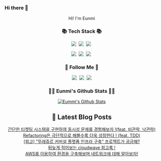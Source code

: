 ### Hi there 👋

<p align="center">Hi! I'm Eunmi</p>

<h3 align="center">📚 Tech Stack 📚</h3>
<p align="center">
  <img src="https://img.shields.io/badge/Java-007396?style=flat-square&logo=Java&logoColor=white"/></a>&nbsp 
  <img src="https://img.shields.io/badge/Mysql-E6B91E?style=flat-square&logo=MySql&logoColor=white"/></a>&nbsp 
  <img src="https://img.shields.io/badge/Spring%20Boot-6DB33F?style=flat-square&logo=Spring%20Boot&logoColor=white"/></a>&nbsp 
</p>
<p align="center">
  <img src="https://img.shields.io/badge/Docker-2496ED?style=flat-square&logo=Docker&logoColor=white"/></a>&nbsp 
  <img src="https://img.shields.io/badge/Kubernetes-326CE5?style=flat-square&logo=Kubernetes&logoColor=white"/></a>&nbsp 
  <img src="https://img.shields.io/badge/Amazon%20AWS-232F3E?style=flat-square&logo=Amazon%20AWS&logoColor=white"/></a>&nbsp 
</p>

<h3 align="center">🌈 Follow Me 🌈</h3>
<p align="center">
  <a href="https://wldmsal.tistory.com/"><img src="https://img.shields.io/badge/Tistory-000000?style=flat-square&logo=Tistory&logoColor=white&link=https://wldmsal.tistory.com/"/></a>&nbsp
  <a href="https://www.instagram.com/wldmsal_/"><img src="https://img.shields.io/badge/Instagram-E4405F?style=flat-square&logo=Instagram&logoColor=white&link=https://www.instagram.com/wldmsal_/"/></a>&nbsp
  <a href="mailto:jum0624@naver.com"><img src="https://img.shields.io/badge/Gmail-d14836?style=flat-square&logo=Gmail&logoColor=white&link=jum0624@naver.com"/></a>
</p>

<h3 align="center">👩‍💻 Eunmi's Github Stats 👩‍💻</h3>
<div align="center">
  
[![Eummi's Github Stats](https://github-readme-stats-git-masterrstaa-rickstaa.vercel.app/api?username=jum0624&show_icons=true&hide_title=true&theme=flag-india)](https://github.com/jum0624/github-readme-stats)

## 📕 Latest Blog Posts

<a href=https://wldmsal.tistory.com/20>간단한 티켓팅 시스템을 구현하여 동시성 문제를 경험해보자 !(feat. 비관락, 낙관락)</a></br><a href=https://wldmsal.tistory.com/15>Refactoring은 극단적으로 해볼수록 더욱 성장한다 ! (feat. TDD)</a></br><a href=https://wldmsal.tistory.com/14>[회고] &quot;뚜레쥬르 커머설 플랫폼 인프라 구축&quot; 프로젝트가 궁금해?</a></br><a href=https://wldmsal.tistory.com/13>뒤늦게 적어보는 cloudwave 회고록 !</a></br><a href=https://wldmsal.tistory.com/12>AWS를 이용하여 환경을 구축해보며 네트워크에 대해 알아보자!</a></br>